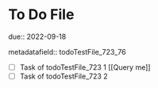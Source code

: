 # To Do File

due:: 2022-09-18

metadatafield:: todoTestFile_723\_76

- [ ] Task of todoTestFile_723 1 [[Query me]]
- [ ] Task of todoTestFile_723 2
